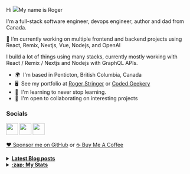 Hi ![](https://user-images.githubusercontent.com/18350557/176309783-0785949b-9127-417c-8b55-ab5a4333674e.gif)My name is Roger 

I'm a full-stack software engineer, devops engineer, author and dad from Canada.

🔭 I’m currently working on multiple frontend and backend projects using React, Remix, Nextjs, Vue, Nodejs, and OpenAI 

I build a lot of things using many stacks, currently mostly working with React / Remix / Nextjs and Nodejs with GraphQL APIs.  

* 🌍  I'm based in Penticton, British Columbia, Canada 
* 🖥️  See my portfolio at [Roger Stringer](https://rogerstringer.com) or [Coded Geekery](https://codedgeekery.com) 
* 🧠  I'm learning to never stop learning. 
* 🤝  I'm open to collaborating on interesting projects

### Socials  

<p align="left"> <a href="https://www.github.com/freekrai" target="_blank" rel="noreferrer"><img src="https://raw.githubusercontent.com/danielcranney/readme-generator/main/public/icons/socials/github.svg" width="32" height="32" /></a> <a href="https://rogerstringer.com/rss.xml" target="_blank" rel="noreferrer"><img src="https://raw.githubusercontent.com/danielcranney/readme-generator/main/public/icons/socials/rss.svg" width="32" height="32" /></a> <a href="https://www.twitter.com/freekrai" target="_blank" rel="noreferrer"><img src="https://raw.githubusercontent.com/danielcranney/readme-generator/main/public/icons/socials/twitter.svg" width="32" height="32" /></a></p>

<a href="https://github.com/sponsors/freekrai"> ❤️ Sponsor me on GitHub</a> or <a href="https://www.buymeacoffee.com/codedgeekery">☕ Buy Me A Coffee</a>

<details>
  <summary><u><b> Latest Blog posts </u></b></summary>  

 <!-- BLOG-POST-LIST:START -->
- [Cyberpunk 2077’s Only Getting One Expansion Because Its Old Tech Is Being Retired](https://rogerstringer.com/blog/cyberpunk-2077-phantom-liberty-expansion-unreal-engine)
- [Apple May Sell Optional iPhone 15 Pro USB-C Thunderbolt Cable](https://rogerstringer.com/blog/iphone-15-pro-usb-c-thunderbolt-cable)
- [Microsoft is using malware-like pop-ups in Windows 11 to get people to ditch Google](https://rogerstringer.com/blog/microsoft-bing-popups-windows-11-malware)
- [Jason Snell on the “The evolving world of iPhone marketing”](https://rogerstringer.com/blog/ultra-or-not)
- [Apple Announces &#39;Wonderlust&#39; Event Expected to Feature iPhone 15, Apple Watch Series 9 and More](https://rogerstringer.com/blog/apple-september-12-event-announcement)
- [Amazon acquires Fig, a startup building autocomplete for the command line](https://rogerstringer.com/blog/amazon-fig)
- [Inside the Apple Vision Pro labs](https://rogerstringer.com/blog/inside-the-apple-vision-pro-labs)
- [Amazon CEO reportedly told remote employees: ‘It’s probably not going to work out’](https://rogerstringer.com/blog/amazon-ceo-andy-jassy-remote-employees-return-to-office)
- [Linus Sebastian addresses error handling and ethics in a new video](https://rogerstringer.com/blog/linus-sebastian-addresses-error-handling-and-ethics-in-a-new-video)
- [Giving up the iPad-Only Travel Dream](https://rogerstringer.com/blog/giving-up-the-ipad-only-travel-dream)
- [Inside-out grilled ham and cheese sandwiches](https://codedgeekery.com/blog/inside-out-grilled-ham-and-cheese-sandwiches)
- [&quot;How to continue making kerosene lamps on the eve of electricity&quot;](https://codedgeekery.com/blog/how-to-continue-making-kerosene-lamps-on-the-eve-of-electricity)
<!-- BLOG-POST-LIST:END -->
</details> 

<details>
  <summary><u><b>:zap: My Stats</b></u></summary>

#### Github Stats
  
![](https://github-readme-stats-knowmad.vercel.app/api?username=freekrai&show_icons=true&count_private=true)
  
#### Github Streaks 
  
![](https://github-readme-streak-stats.herokuapp.com/?user=freekrai)
</details>
<!--
#### Top Languages 
![](https://github-readme-stats-knowmad.vercel.app/api/top-langs/?username=freekrai&hide=null&count_private=true)
![wakatime stats](https://github-readme-stats-knowmad.vercel.app/api/wakatime?username=datamcfly)


Here are some ideas to get you started:

- 🔭 I’m currently working on ...
- 🌱 I’m currently learning ...
- 👯 I’m looking to collaborate on ...
- 🤔 I’m looking for help with ...
- 💬 Ask me about ...
- 📫 How to reach me: ...
- 😄 Pronouns: ...
- ⚡ Fun fact: ...
-->
